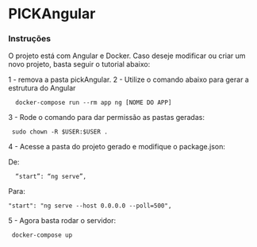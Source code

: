 # PICKAngular

### Instruções
O projeto está com Angular e Docker. Caso deseje modificar ou criar um novo projeto, basta seguir o tutorial abaixo:

 1 - remova a pasta pickAngular.
 2 - Utilize o comando abaixo para gerar a estrutura do Angular
 ```
   docker-compose run --rm app ng [NOME DO APP]
 ```
 3 - Rode o comando para dar permissão as pastas geradas:
 ```
  sudo chown -R $USER:$USER .
 ```
 4 - Acesse a pasta do projeto gerado e modifique o package.json:

  De:
  ```
    “start”: “ng serve”,
  ```

  Para:

  ```
  "start": "ng serve --host 0.0.0.0 --poll=500",
  ```

5 - Agora basta rodar o servidor:

 ```
  docker-compose up
 ```